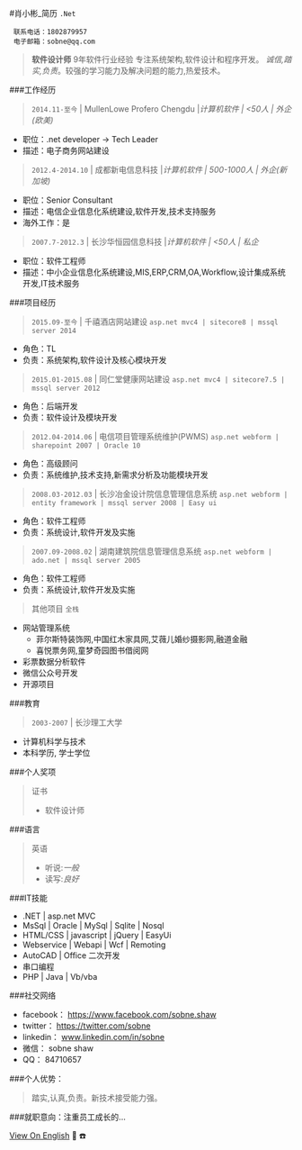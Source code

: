 #肖小彬_简历 `.Net`

```
 联系电话：1802879957 
 电子邮箱：sobne@qq.com 
```
> **软件设计师** 9年软件行业经验
> 专注系统架构,软件设计和程序开发。
> *诚信,踏实,负责*。较强的学习能力及解决问题的能力,热爱技术。

###工作经历
> `2014.11-至今` | MullenLowe Profero Chengdu |*计算机软件 | <50人 | 外企(欧美)*
* 职位：.net developer -> Tech Leader
* 描述：电子商务网站建设
 
> `2012.4-2014.10` | 成都新电信息科技 |*计算机软件 | 500-1000人 | 外企(新加坡)*
* 职位：Senior Consultant
* 描述：电信企业信息化系统建设,软件开发,技术支持服务
* 海外工作：是
   
> `2007.7-2012.3` | 长沙华恒园信息科技 |*计算机软件 | <50人 | 私企*
* 职位：软件工程师
* 描述：中小企业信息化系统建设,MIS,ERP,CRM,OA,Workflow,设计集成系统开发,IT技术服务
    
 
###项目经历
> `2015.09-至今` | 千禧酒店网站建设
`asp.net mvc4 | sitecore8 | mssql server 2014 `
  * 角色：TL
  * 负责：系统架构,软件设计及核心模块开发
   
> `2015.01-2015.08` | 同仁堂健康网站建设
`asp.net mvc4 | sitecore7.5 | mssql server 2012 `
  * 角色：后端开发
  * 负责：软件设计及模块开发
   
> `2012.04-2014.06` | 电信项目管理系统维护(PWMS)
`asp.net webform | sharepoint 2007 | Oracle 10 `
  * 角色：高级顾问
  * 负责：系统维护,技术支持,新需求分析及功能模块开发
   
> `2008.03-2012.03` | 长沙冶金设计院信息管理信息系统
`asp.net webform | entity framework | mssql server 2008 | Easy ui `
   * 角色：软件工程师
   * 负责：系统设计,软件开发及实施
	
> `2007.09-2008.02` | 湖南建筑院信息管理信息系统
`asp.net webform | ado.net | mssql server 2005 `
   * 角色：软件工程师
   * 负责：系统设计,软件开发及实施
   
> 其他项目 `全栈`
  - 网站管理系统
    - 菲尔斯特装饰网,中国红木家具网,艾薇儿婚纱摄影网,融道金融
    - 喜悦票务网,童梦奇园图书借阅网
  - 彩票数据分析软件
  - 微信公众号开发
  - 开源项目
   
###教育
> `2003-2007` | 长沙理工大学
  * 计算机科学与技术
  * 本科学历, 学士学位

###个人奖项
> 证书
>    * 软件设计师
  
###语言
> 英语
>    * 听说:*一般*
>    * 读写:*良好*
   
###IT技能
  * .NET | asp.net MVC
  * MsSql | Oracle | MySql | Sqlite | Nosql
  * HTML/CSS | javascript | jQuery | EasyUi
  * Webservice | Webapi | Wcf | Remoting
  * AutoCAD | Office 二次开发
  * 串口编程
  * PHP | Java | Vb/vba
   

###社交网络
  * facebook： https://www.facebook.com/sobne.shaw
  * twitter：  https://twitter.com/sobne
  * linkedin： www.linkedin.com/in/sobne 
  * 微信：     sobne shaw
  * QQ：       84710657
 
###个人优势：
> 踏实,认真,负责。新技术接受能力强。
  
###就职意向：注重员工成长的...

[View On English](https://sobne.github.io/en)
 :e-mail:
 :phone:
